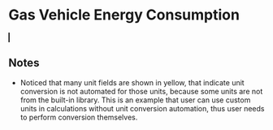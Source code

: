 <script setup>
  import CalcEmbeder from '../components/calc-embeder.vue'

  const calcData = {
    title: 'Gas-vehicle Energy Consumption', 
    calcUrl: 'c-20211018.222608963-e3d-02f44b-5028f7' 
  }
</script>

# Gas Vehicle Energy Consumption
<CalcEmbeder :calcData="calcData"
  width="100%" :iframeHeight="750" style="border:1px solid black;">
</CalcEmbeder>

## Notes
- Noticed that many unit fields are shown in yellow, that indicate unit conversion is not automated for those units, because some units are not from the built-in library. This is an example that user can use custom units in calculations without unit conversion automation, thus user needs to perform conversion themselves.